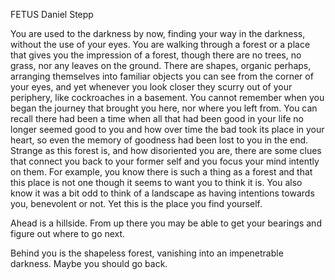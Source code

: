 FETUS
Daniel Stepp

You are used to the darkness by now, finding your way in the darkness, without the use of your eyes. You are walking through a forest or a place that gives you the impression of a forest, though there are no trees, no grass, nor any leaves on the ground. There are shapes, organic perhaps, arranging themselves into familiar objects you can see from the corner of your eyes, and yet whenever you look closer they scurry out of your periphery, like cockroaches in a basement. You cannot remember when you began the journey that brought you here, nor where you left from. You can recall there had been a time when all that had been good in your life no longer seemed good to you and how over time the bad took its place in your heart, so even the memory of goodness had been lost to you in the end. Strange as this forest is, and how disoriented you are, there are some clues that connect you back to your former self and you focus your mind intently on them. For example, you know there is such a thing as a forest and that this place is not one though it seems to want you to think it is. You also know it was a bit odd to think of a landscape as having intentions towards you, benevolent or not. Yet this is the place you find yourself.

Ahead is a hillside. From up there you may be able to get your bearings and figure out where to go next.

Behind you is the shapeless forest, vanishing into an impenetrable darkness. Maybe you should go back.